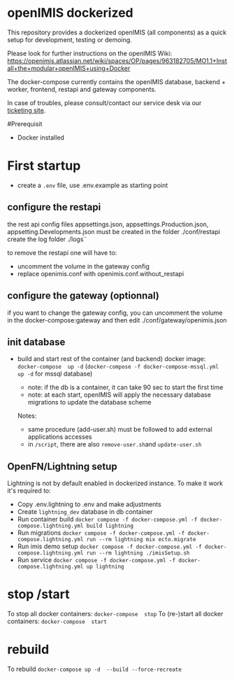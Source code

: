 # openIMIS dockerized

 This repository provides a dockerized openIMIS (all components) as a quick setup for development, testing or demoing.
 

 Please look for further instructions on the openIMIS Wiki: https://openimis.atlassian.net/wiki/spaces/OP/pages/963182705/MO1.1+Install+the+modular+openIMIS+using+Docker

 
 The docker-compose currently contains the openIMIS database, backend + worker, frontend, restapi and gateway components.
 

In case of troubles, please consult/contact our service desk via our [ticketing site](https://openimis.atlassian.net/servicedesk/customer).

#Prerequisit
- Docker installed


# First startup

* create a `.env` file, use .env.example as starting point

## configure the restapi
 the rest api config files appsettings.json, appsettings.Production.json, appsetting.Developments.json must be created in the folder ./conf/restapi
 create the log folder ./logs¨

 to remove the restapi one will have to:
   - uncomment the volume in the gateway config
   - replace openimis.conf with openimis.conf.without_restapi

## configure the gateway (optionnal)
if you want to change the gateway config, you can uncomment the volume in the docker-compose:gateway and then edit ./conf/gateway/openimis.json

## init database

* build and start rest of the container (and backend) docker image:  `docker-compose  up -d` (`docker-compose -f docker-compose-mssql.yml up -d` for mssql database)
  * note: if the db is a container, it can take 90 sec to start the first time
  * note: at each start, openIMIS will apply the necessary database migrations to update the database scheme

  Notes:
    * same procedure (add-user.sh) must be followed to add external applications accesses
    * in `/script`, there are also `remove-user.sh`and `update-user.sh`

## OpenFN/Lightning setup 
Lightning is not by default enabled in dockerized instance. To make it work it's required to: 
  * Copy .env.lightning to .env and make adjustments 
  * Create `lightning_dev` database in db container 
  * Run container build `docker compose -f docker-compose.yml -f docker-compose.lightning.yml build lightning`
  * Run migrations `docker compose -f docker-compose.yml -f docker-compose.lightning.yml run --rm lightning mix ecto.migrate`
  * Run imis demo setup `docker compose -f docker-compose.yml -f docker-compose.lightning.yml run --rm lightning ./imisSetup.sh`
  * Run service `docker compose -f docker-compose.yml -f docker-compose.lightning.yml up lightning`

# stop /start
To stop all docker containers: `docker-compose  stop`
To (re-)start all docker containers: `docker-compose  start` 

# rebuild 
To rebuild `docker-compose up -d  --build --force-recreate` 

